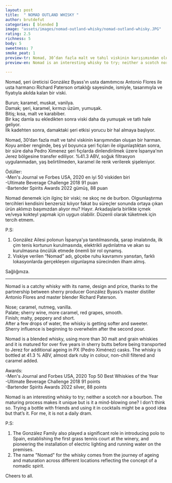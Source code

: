 ```yaml
---
layout: post
title:  " NOMAD OUTLAND WHISKY "
author: brutdefut
categories: [ blended ]
image: "assets/images/nomad-outland-whisky/nomad-outland-whisky.JPG"
rating: 2.5
richness: 5
body: 5
sweetness: 7
smoke_peat: 1
preview-tr: Nomad, 30’dan fazla malt ve tahıl viskinin karışımından oluşan ilginç bir harman.                     
preview-en: Nomad is an interesting whisky to try; neither a scotch nor a bourbon.                    
     
---
```


Nomad, şeri üreticisi González Byass'ın usta damıtımcısı Antonio Flores ile usta harmancı Richard Paterson ortaklığı sayesinde, ismiyle, tasarımıyla ve fiyatıyla akılda kalan bir viski.  

Burun; karamel, muskat, vanilya.   
Damak; şeri, karamel, kırmızı üzüm, yumuşak.  
Bitiş; kısa, malt ve karabiber.     
Bir kaç damla su ekledikten sonra viski daha da yumuşak ve tatlı hale geliyor.       
İlk kadehten sonra, damaktaki şeri etkisi yorucu bir hal almaya başlıyor.  

Nomad, 30’dan fazla malt ve tahıl viskinin karışımından oluşan bir harman. Koyu amber renginde, beş yıl boyunca şeri fıçıları ile olgunlaştıktan sonra, bir süre daha Pedro Ximenez şeri fıçılarda dinlendirilmek üzere İspanya'nın Jerez bölgesine transfer ediliyor. %41.3 ABV, soğuk filtrasyon uygulanmadan, yaş belirtilmeden, karamel ile renk verilerek şişeleniyor.    

Ödüller:      
-Men's Journal ve Forbes USA, 2020 en iyi 50 viskiden biri   
-Ultimate Beverage Challenge 2018 91 puan   
-Bartender Spirits Awards 2022 gümüş, 88 puan  

Nomad denemek için ilginç bir viski; ne skoç ne de burbon. Olgıunlaştırma tercihleri kendisini benzersiz kılıyor fakat bu süreçler sonunda ortaya çıkan ürün aklımızı başımızdan alıyor mu? Hayır. Arkadaşlarla birlikte içmek ve/veya kokteyl yapmak için uygun olabilir. Düzenli olarak tüketmek için tercih etmem.   

P.S:   
1. González Ailesi polonun İspanya'ya tanıtılmasında, şarap imalatında, ilk çim tenis kortunun kurulmasında, elektrikli aydınlatma ve akan su kurulmasına öncülük etmede önemli bir rol oynamış.  
2. Viskiye verilen “Nomad” adı, göçebe ruhu kavramını yansıtan, farklı lokasyonlarda gerçekleşen olgunlaşma sürecinden ilham almış.  

Sağlığınıza.  

-----------------------------------------------

<p id="english"></p>

Nomad is a catchy whisky with its name, design and price, thanks to the partnership between sherry producer González Byass’s master distiller Antonio Flores and master blender Richard Paterson.   

Nose; caramel, nutmeg, vanilla.   
Palate; sherry wine, more caramel, red grapes, smooth.    
Finish; malty, peppery and short.   
After a few drops of water, the whisky is getting softer and sweeter.       
Sherry influence is beginning to overwhelm after the second pour.  

Nomad is a blended whisky, using more than 30 malt and grain whiskies and it is matured for over five years in sherry butts before being transported to Jerez for additional ageing in PX (Pedro Ximénez) casks. The whisky is bottled at 41.3 % ABV, almost dark ruby in colour, non-chill filtered and caramel added.      

Awards:  
-Men's Journal and Forbes USA, 2020 Top 50 Best Whiskies of the Year  
-Ultimate Beverage Challenge 2018 91 points  
-Bartender Spirits Awards 2022 silver, 88 points  

Nomad is an interesting whisky to try; neither a scotch nor a bourbon. The maturing process makes it unique but is it a mind-blowing one? I don’t think so. Trying a bottle with friends and using it in cocktails might be a good idea but that’s it. For me, it is not a daily dram.   

P.S:   
1. The González Family also played a significant role in introducing polo to Spain, establishing the first grass tennis court at the winery, and pioneering the installation of electric lighting and running water on the premises.  
2. The name "Nomad" for the whisky comes from the journey of ageing and maturation across different locations reflecting the concept of a nomadic spirit.  

Cheers to all.  



  
